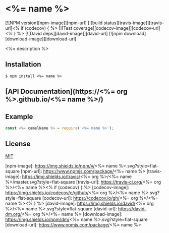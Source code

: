 # <%= name %>

[![NPM version][npm-image]][npm-url]
[![build status][travis-image]][travis-url]<% if (codecov) { %>
[![Test coverage][codecov-image]][codecov-url]<% } %>
[![David deps][david-image]][david-url]
[![npm download][download-image]][download-url]

<%= description %>

## Installation

`$ npm install <%= name %>`

## [API Documentation](https://<%= org %>.github.io/<%= name %>/)

## Example

```js
const <%= camelName %> = require('<%= name %>');
```

## License

[MIT](./LICENSE)

[npm-image]: https://img.shields.io/npm/v/<%= name %>.svg?style=flat-square
[npm-url]: https://www.npmjs.com/package/<%= name %>
[travis-image]: https://img.shields.io/travis/<%= org %>/<%= name %>/master.svg?style=flat-square
[travis-url]: https://travis-ci.org/<%= org %>/<%= name %><% if (codecov) { %>
[codecov-image]: https://img.shields.io/codecov/c/github/<%= org %>/<%= name %>.svg?style=flat-square
[codecov-url]: https://codecov.io/gh/<%= org %>/<%= name %><% } %>
[david-image]: https://img.shields.io/david/<%= org %>/<%= name %>.svg?style=flat-square
[david-url]: https://david-dm.org/<%= org %>/<%= name %>
[download-image]: https://img.shields.io/npm/dm/<%= name %>.svg?style=flat-square
[download-url]: https://www.npmjs.com/package/<%= name %>
